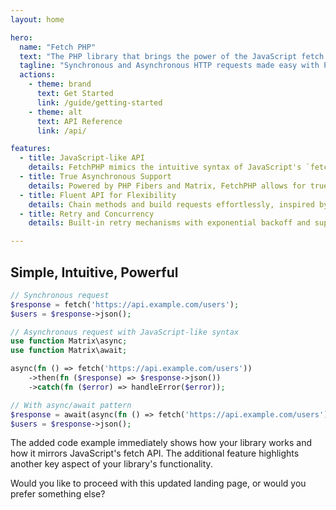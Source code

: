 ```yaml
---
layout: home

hero:
  name: "Fetch PHP"
  text: "The PHP library that brings the power of the JavaScript fetch API."
  tagline: "Synchronous and Asynchronous HTTP requests made easy with PHP Fibers."
  actions:
    - theme: brand
      text: Get Started
      link: /guide/getting-started
    - theme: alt
      text: API Reference
      link: /api/

features:
  - title: JavaScript-like API
    details: FetchPHP mimics the intuitive syntax of JavaScript's `fetch` API for both synchronous and asynchronous requests.
  - title: True Asynchronous Support
    details: Powered by PHP Fibers and Matrix, FetchPHP allows for true async task management with fine-grained control.
  - title: Fluent API for Flexibility
    details: Chain methods and build requests effortlessly, inspired by Laravel's HTTP client for flexible, readable code.
  - title: Retry and Concurrency
    details: Built-in retry mechanisms with exponential backoff and support for concurrent requests with all(), race(), and any().

---
```


## Simple, Intuitive, Powerful

```php
// Synchronous request
$response = fetch('https://api.example.com/users');
$users = $response->json();

// Asynchronous request with JavaScript-like syntax
use function Matrix\async;
use function Matrix\await;

async(fn () => fetch('https://api.example.com/users'))
    ->then(fn ($response) => $response->json())
    ->catch(fn ($error) => handleError($error));

// With async/await pattern
$response = await(async(fn () => fetch('https://api.example.com/users')));
$users = $response->json();
```

The added code example immediately shows how your library works and how it mirrors JavaScript's fetch API. The additional feature highlights another key aspect of your library's functionality.

Would you like to proceed with this updated landing page, or would you prefer something else?
